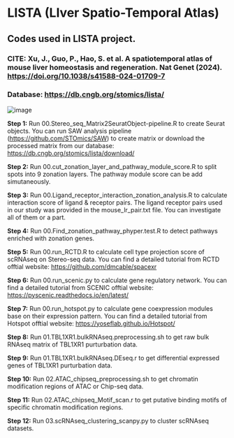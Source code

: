 # LISTA (LIver Spatio-Temporal Atlas)
## Codes used in LISTA project.

### CITE: Xu, J., Guo, P., Hao, S. et al. A spatiotemporal atlas of mouse liver homeostasis and regeneration. Nat Genet (2024). https://doi.org/10.1038/s41588-024-01709-7

### Database: https://db.cngb.org/stomics/lista/

![image](https://github.com/haoshijie13/LISTA/assets/59014440/92db2bcd-39fd-4bbb-906c-ed2e4b0f0e5c)

**Step 1:** Run 00.Stereo_seq_Matrix2SeuratObject-pipeline.R to create Seurat objects. You can run SAW analysis pipeline (https://github.com/STOmics/SAW) to create matrix or download the processed matrix from our database: https://db.cngb.org/stomics/lista/download/

**Step 2:** Run 00.cut_zonation_layer_and_pathway_module_score.R to split spots into 9 zonation layers. The pathway module score can be add simutaneously. 

**Step 3:** Run 00.Ligand_receptor_interaction_zonation_analysis.R to calculate interaction score of ligand & receptor pairs. The ligand receptor pairs used in our study was provided in the mouse_lr_pair.txt file. You can investigate all of them or a part.

**Step 4:** Run 00.Find_zonation_pathway_phyper.test.R to detect pathways enriched with zonation genes.

**Step 5:** Run 00.run_RCTD.R to calculate cell type projection score of scRNAseq on Stereo-seq data. You can find a detailed tutorial from RCTD offtial website: https://github.com/dmcable/spacexr

**Step 6:** Run 00.run_scenic.py to calculate gene regulatory network. You can find a detailed tutorial from SCENIC offtial website: https://pyscenic.readthedocs.io/en/latest/

**Step 7:** Run 00.run_hotspot.py to calculate gene coexpression modules base on their expression pattern. You can find a detailed tutorial from Hotspot offtial website: https://yoseflab.github.io/Hotspot/

**Step 8:** Run 01.TBL1XR1.bulkRNAseq.preprocessing.sh to get raw bulk RNAseq matrix of TBL1XR1 purturbation data.

**Step 9:** Run 01.TBL1XR1.bulkRNAseq.DEseq.r to get differential expressed genes of TBL1XR1 purturbation data.

**Step 10:** Run 02.ATAC_chipseq_preprocessing.sh to get chromatin modification regions of ATAC or Chip-seq data.

**Step 11:** Run 02.ATAC_chipseq_Motif_scan.r to get putative binding motifs of specific chromatin modification regions.

**Step 12:** Run 03.scRNAseq_clustering_scanpy.py to cluster scRNAseq datasets.

